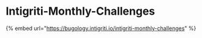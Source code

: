 # Intigriti-Monthly-Challenges

{% embed url="https://bugology.intigriti.io/intigriti-monthly-challenges" %}


